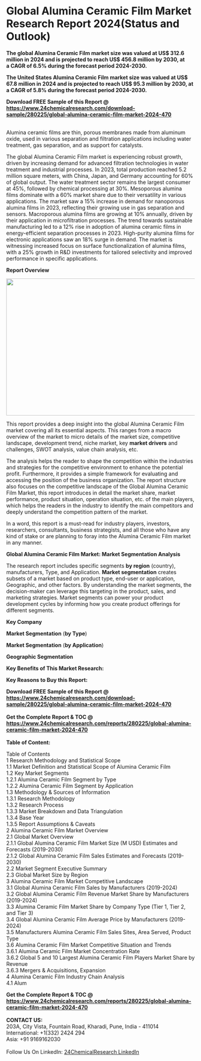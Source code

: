 <h1>Global Alumina Ceramic Film Market Research Report 2024(Status and Outlook)</h1><p><strong>The global Alumina Ceramic Film market size was valued at US$ 312.6 million in 2024 and is projected to reach US$ 456.8 million by 2030, at a CAGR of 6.5% during the forecast period 2024-2030.</strong></p><p>
</p><p><strong>The United States Alumina Ceramic Film market size was valued at US$ 67.8 million in 2024 and is projected to reach US$ 95.3 million by 2030, at a CAGR of 5.8% during the forecast period 2024-2030.</strong></p><div><b>Download FREE Sample of this Report @ 
            <a href="https://www.24chemicalresearch.com/download-sample/280225/global-alumina-ceramic-film-market-2024-470">
            https://www.24chemicalresearch.com/download-sample/280225/global-alumina-ceramic-film-market-2024-470</a></b></div><br><p>
</p><p>Alumina ceramic films are thin, porous membranes made from aluminum oxide, used in various separation and filtration applications including water treatment, gas separation, and as support for catalysts.</p><p>
</p><p>The global Alumina Ceramic Film market is experiencing robust growth, driven by increasing demand for advanced filtration technologies in water treatment and industrial processes. In 2023, total production reached 5.2 million square meters, with China, Japan, and Germany accounting for 60% of global output. The water treatment sector remains the largest consumer at 45%, followed by chemical processing at 30%. Mesoporous alumina films dominate with a 60% market share due to their versatility in various applications. The market saw a 15% increase in demand for nanoporous alumina films in 2023, reflecting their growing use in gas separation and sensors. Macroporous alumina films are growing at 10% annually, driven by their application in microfiltration processes. The trend towards sustainable manufacturing led to a 12% rise in adoption of alumina ceramic films in energy-efficient separation processes in 2023. High-purity alumina films for electronic applications saw an 18% surge in demand. The market is witnessing increased focus on surface functionalization of alumina films, with a 25% growth in R&amp;D investments for tailored selectivity and improved performance in specific applications.</p><p>
</p><p><strong>Report Overview</strong></p><p>
</p><p><strong><img alt="" src="https://24chemicalresearch.com/assets/report-images/globalAluminaCeramicFilmmarket.png" style="height:366px; width:731px"></strong></p><p>
</p><p></p><p>
</p><p>This report provides a deep insight into the global Alumina Ceramic Film market covering all its essential aspects. This ranges from a macro overview of the market to micro details of the market size, competitive landscape, development trend, niche market, key <strong>market drivers</strong> and challenges, SWOT analysis, value chain analysis, etc.</p><p>
</p><p>The analysis helps the reader to shape the competition within the industries and strategies for the competitive environment to enhance the potential profit. Furthermore, it provides a simple framework for evaluating and accessing the position of the business organization. The report structure also focuses on the competitive landscape of the Global Alumina Ceramic Film Market, this report introduces in detail the market share, market performance, product situation, operation situation, etc. of the main players, which helps the readers in the industry to identify the main competitors and deeply understand the competition pattern of the market.</p><p>
</p><p>In a word, this report is a must-read for industry players, investors, researchers, consultants, business strategists, and all those who have any kind of stake or are planning to foray into the Alumina Ceramic Film market in any manner.</p><p>
</p><p><strong>Global Alumina Ceramic Film Market: Market Segmentation Analysis</strong></p><p>
</p><p>The research report includes specific segments <strong>by region</strong> (country), manufacturers, Type, and Application. <strong>Market segmentation</strong> creates subsets of a market based on product type, end-user or application, Geographic, and other factors. By understanding the market segments, the decision-maker can leverage this targeting in the product, sales, and marketing strategies. Market segments can power your product development cycles by informing how you create product offerings for different segments.</p><p>
</p><p><strong>Key Company</strong></p><p>
</p><p>
</p><p><strong>Market Segmentation</strong> (<strong>by Type</strong>)</p><p>
</p><p>
</p><p><strong>Market Segmentation</strong> (<strong>by Application</strong>)</p><p>
</p><p>
</p><p><strong>Geographic Segmentation</strong></p><p>
</p><p>
</p><p><strong>Key Benefits of This Market Research:</strong></p><p>
</p><p>
</p><p><strong>Key Reasons to Buy this Report:</strong></p><p>
</p><div><b>Download FREE Sample of this Report @ 
            <a href="https://www.24chemicalresearch.com/download-sample/280225/global-alumina-ceramic-film-market-2024-470">
            https://www.24chemicalresearch.com/download-sample/280225/global-alumina-ceramic-film-market-2024-470</a></b></div><br><div><b>Get the Complete Report & TOC @ 
            <a href="https://www.24chemicalresearch.com/reports/280225/global-alumina-ceramic-film-market-2024-470">
            https://www.24chemicalresearch.com/reports/280225/global-alumina-ceramic-film-market-2024-470</a></b></div><br>
            <b>Table of Content:</b><p>Table of Contents<br />
 1 Research Methodology and Statistical Scope<br />
 1.1 Market Definition and Statistical Scope of Alumina Ceramic Film<br />
 1.2 Key Market Segments<br />
 1.2.1 Alumina Ceramic Film Segment by Type<br />
 1.2.2 Alumina Ceramic Film Segment by Application<br />
 1.3 Methodology & Sources of Information<br />
 1.3.1 Research Methodology<br />
 1.3.2 Research Process<br />
 1.3.3 Market Breakdown and Data Triangulation<br />
 1.3.4 Base Year<br />
 1.3.5 Report Assumptions & Caveats<br />
 2 Alumina Ceramic Film Market Overview<br />
 2.1 Global Market Overview<br />
 2.1.1 Global Alumina Ceramic Film Market Size (M USD) Estimates and Forecasts (2019-2030)<br />
 2.1.2 Global Alumina Ceramic Film Sales Estimates and Forecasts (2019-2030)<br />
 2.2 Market Segment Executive Summary<br />
 2.3 Global Market Size by Region<br />
 3 Alumina Ceramic Film Market Competitive Landscape<br />
 3.1 Global Alumina Ceramic Film Sales by Manufacturers (2019-2024)<br />
 3.2 Global Alumina Ceramic Film Revenue Market Share by Manufacturers (2019-2024)<br />
 3.3 Alumina Ceramic Film Market Share by Company Type (Tier 1, Tier 2, and Tier 3)<br />
 3.4 Global Alumina Ceramic Film Average Price by Manufacturers (2019-2024)<br />
 3.5 Manufacturers Alumina Ceramic Film Sales Sites, Area Served, Product Type<br />
 3.6 Alumina Ceramic Film Market Competitive Situation and Trends<br />
 3.6.1 Alumina Ceramic Film Market Concentration Rate<br />
 3.6.2 Global 5 and 10 Largest Alumina Ceramic Film Players Market Share by Revenue<br />
 3.6.3 Mergers & Acquisitions, Expansion<br />
 4 Alumina Ceramic Film Industry Chain Analysis<br />
 4.1 Alum</p><div><b>Get the Complete Report & TOC @ 
            <a href="https://www.24chemicalresearch.com/reports/280225/global-alumina-ceramic-film-market-2024-470">
            https://www.24chemicalresearch.com/reports/280225/global-alumina-ceramic-film-market-2024-470</a></b></div><br><b>CONTACT US:</b><br>
            203A, City Vista, Fountain Road, Kharadi, Pune, India - 411014<br>
            International: +1(332) 2424 294<br>
            Asia: +91 9169162030 <br><br>
            Follow Us On LinkedIn: <a href="https://www.linkedin.com/company/24chemicalresearch/">24ChemicalResearch LinkedIn</a>